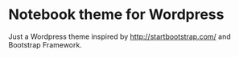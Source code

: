 # Notebook theme for Wordpress
Just a Wordpress theme inspired by http://startbootstrap.com/ and Bootstrap Framework.
